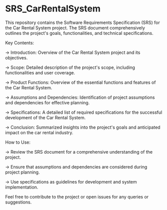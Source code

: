 # SRS_CarRentalSystem

This repository contains the Software Requirements Specification (SRS) for the Car Rental System project. The SRS document comprehensively outlines the project's goals, functionalities, and technical specifications.

Key Contents:

-> Introduction: Overview of the Car Rental System project and its objectives.

-> Scope: Detailed description of the project's scope, including functionalities and user coverage.

-> Product Functions: Overview of the essential functions and features of the Car Rental System.

-> Assumptions and Dependencies: Identification of project assumptions and dependencies for effective planning.

-> Specifications: A detailed list of required specifications for the successful development of the Car Rental System.

-> Conclusion: Summarized insights into the project's goals and anticipated impact on the car rental industry.


How to Use:

-> Review the SRS document for a comprehensive understanding of the project.

-> Ensure that assumptions and dependencies are considered during project planning.

-> Use specifications as guidelines for development and system implementation.

Feel free to contribute to the project or open issues for any queries or suggestions.
